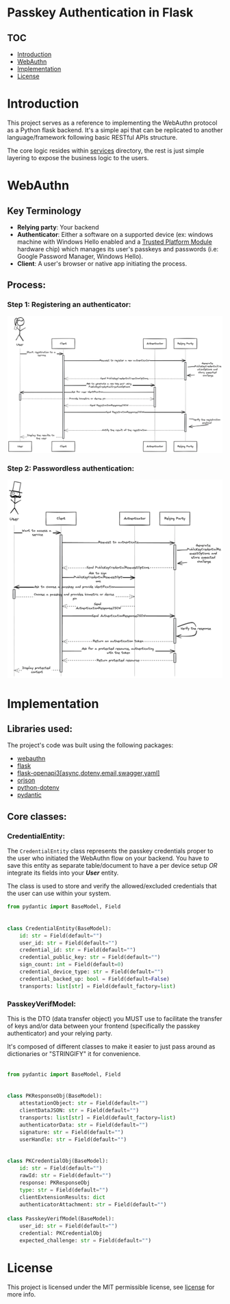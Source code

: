 # Passkey Authentication in Flask

## TOC
- [Introduction](#Introduction)
- [WebAuthn](#WebAuthn)
- [Implementation](#Implementation)
- [License](#License)

# Introduction

This project serves as a reference to implementing the WebAuthn protocol as a Python flask backend.
It's a simple api that can be replicated to another language/framework following basic RESTful APIs structure.

The core logic resides within [services](./src/services) directory, the rest is just simple layering to expose the business logic to the users.

# WebAuthn

## Key Terminology

- **Relying party**: Your backend
- **Authenticator**: Either a software on a supported device (ex: windows machine with Windows Hello enabled and a [Trusted Platform Module](https://trustedcomputinggroup.org/resource/trusted-platform-module-tpm-summary/) hardware chip) which manages its user's passkeys and passwords (i.e: Google Password Manager, Windows Hello).
- **Client**: A user's browser or native app initiating the process.

## Process:

### Step 1: Registering an authenticator:

![image](./images/reg.png)

### Step 2: Passwordless authentication:

![image](./images/auth.png)

# Implementation

## Libraries used:

The project's code was built using the following packages:

* [webauthn](https://github.com/duo-labs/py_webauthn)
* [flask](https://flask.palletsprojects.com/en/stable/)
* [flask-openapi3[async,dotenv,email,swagger,yaml]](https://luolingchun.github.io/flask-openapi3/v3.x/)
* [orjson](https://github.com/ijl/orjson)
* [python-dotenv](https://pypi.org/project/python-dotenv/)
* [pydantic](https://docs.pydantic.dev/latest/)

## Core classes:

### CredentialEntity:

The `CredentialEntity` class represents the passkey credentials proper to the user who initiated the WebAuthn flow on your backend.
You have to save this entity as separate table/document to have a per device setup *OR* integrate its fields into your **_User_** entity.

The class is used to store and verify the allowed/excluded credentials that the user can use within your system.

```py
from pydantic import BaseModel, Field


class CredentialEntity(BaseModel):
    id: str = Field(default="")
    user_id: str = Field(default="")
    credential_id: str = Field(default="")
    credential_public_key: str = Field(default="")
    sign_count: int = Field(default=0)
    credential_device_type: str = Field(default="")
    credential_backed_up: bool = Field(default=False)
    transports: list[str] = Field(default_factory=list)
````

### PasskeyVerifModel:

This is the DTO (data transfer object) you MUST use to facilitate the transfer of keys and/or data between your frontend (specifically the passkey authenticator) and your relying party.

It's composed of different classes to make it easier to just pass around as dictionaries or "STRINGIFY" it for convenience.

````python

from pydantic import BaseModel, Field


class PKResponseObj(BaseModel):
    attestationObject: str = Field(default="")
    clientDataJSON: str = Field(default="")
    transports: list[str] = Field(default_factory=list)
    authenticatorData: str = Field(default="")
    signature: str = Field(default="")
    userHandle: str = Field(default="")


class PKCredentialObj(BaseModel):
    id: str = Field(default="")
    rawId: str = Field(default="")
    response: PKResponseObj
    type: str = Field(default="")
    clientExtensionResults: dict
    authenticatorAttachment: str = Field(default="")

class PasskeyVerifModel(BaseModel):
    user_id: str = Field(default="")
    credential: PKCredentialObj
    expected_challenge: str = Field(default="")
````

# License

This project is licensed under the MIT permissible license, see [license](./LICENSE) for more info.